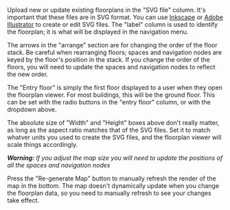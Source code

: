 Upload new or update existing floorplans in the "SVG file" column. It's important
 that these files are in SVG format. You can use [Inkscape](https://inkscape.org/)
 or [Adobe Illustrator](https://www.adobe.com/ie/products/illustrator.html) to
 create or edit SVG files. The "label" column is used to identify the floorplan; it is 
 what will be displayed in the navigation menu.

The arrows in the "arrange" section are for changing the order of the floor stack.
 Be careful when rearranging floors; spaces and navigation nodes are keyed by the 
 floor's position in the stack. If you change the order of the floors, you will
    need to update the spaces and navigation nodes to reflect the new order.

The "Entry floor" is simply the first floor displayed to a user when they open the 
floorplan viewer. For most buildings, this will be the ground floor. This can be set with
the radio buttons in the "entry floor" column, or with the dropdown above.

The absolute size of "Width" and "Height" boxes above don't really matter, as long as the 
aspect ratio matches that of the SVG files. Set it to match whatver units you used to
create the SVG files, and the floorplan viewer will scale things accordingly. 

***Warning:*** *If you adjust the map size you will need to update the positions of all the spaces
and navigation nodes*

Press the "Re-generate Map" button to manually refresh the render of the map in the bottom. 
The map doesn't dynamically update when you change the floorplan data, so you need to manually refresh
to see your changes take effect.